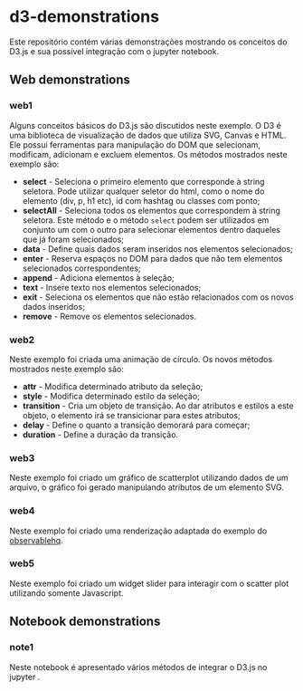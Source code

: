 # d3-demonstrations

Este repositório contém várias demonstrações mostrando os conceitos do D3.js e sua possível integração com o jupyter notebook.

## Web demonstrations

### web1

Alguns conceitos básicos do D3.js são discutidos neste exemplo. O D3 é uma biblioteca de visualização de dados que utiliza SVG, Canvas e HTML. Ele possui ferramentas para manipulação do DOM que selecionam, modificam, adicionam e excluem elementos.
Os métodos mostrados neste exemplo são:

- **select** - Seleciona o primeiro elemento que corresponde à string seletora. Pode utilizar qualquer seletor do html, como o nome do elemento (div, p, h1 etc), id com hashtag ou classes com ponto;
- **selectAll** - Seleciona todos os elementos que correspondem à string seletora. Este método e o método `select` podem ser utilizados em conjunto um com o outro para selecionar elementos dentro daqueles que já foram selecionados;
- **data** - Define quais dados seram inseridos nos elementos selecionados;
- **enter** - Reserva espaços no DOM para dados que não tem elementos selecionados correspondentes;
- **append** - Adiciona elementos à seleção;
- **text** - Insere texto nos elementos selecionados;
- **exit** - Seleciona os elementos que não estão relacionados com os novos dados inseridos;
- **remove** - Remove os elementos selecionados.

### web2

Neste exemplo foi criada uma animação de círculo. Os novos métodos mostrados neste exemplo são:

- **attr** - Modifica determinado atributo da seleção;
- **style** - Modifica determinado estilo da seleção;
- **transition** - Cria um objeto de transição. Ao dar atributos e estilos a este objeto, o elemento irá se transicionar para estes atributos;
- **delay** - Define o quanto a transição demorará para começar;
- **duration** - Define a duração da transição.

### web3

Neste exemplo foi criado um gráfico de scatterplot utilizando dados de um arquivo, o gráfico foi gerado manipulando atributos de um elemento SVG.

### web4

Neste exemplo foi criado uma renderização adaptada do exemplo do [observablehq](https://observablehq.com/@d3/zoomable-circle-packing).

### web5

Neste exemplo foi criado um widget slider para interagir com o scatter plot utilizando somente Javascript.

## Notebook demonstrations

### note1

Neste notebook é apresentado vários métodos de integrar o D3.js no jupyter .